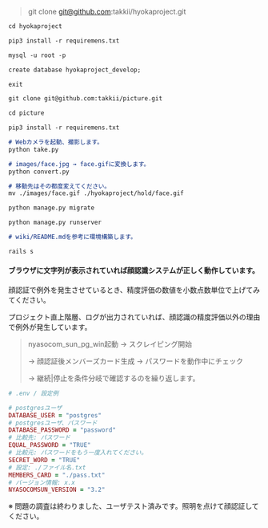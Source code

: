 > git clone git@github.com:takkii/hyokaproject.git

```markdown
cd hyokaproject

pip3 install -r requiremens.txt

mysql -u root -p

create database hyokaproject_develop;

exit

git clone git@github.com:takkii/picture.git

cd picture

pip3 install -r requiremens.txt

# Webカメラを起動、撮影します。
python take.py

# images/face.jpg → face.gifに変換します。
python convert.py

# 移動先はその都度変えてください。
mv ./images/face.gif ./hyokaproject/hold/face.gif

python manage.py migrate

python manage.py runserver

# wiki/README.mdを参考に環境構築します。

rails s
```

#### ブラウザに文字列が表示されていれば顔認識システムが正しく動作しています。

顔認証で例外を発生させているとき、精度評価の数値を小数点数単位で上げてみてください。

プロジェクト直上階層、ログが出力されていれば、顔認識の精度評価以外の理由で例外が発生しています。

> nyasocom_sun_pg_win起動 → スクレイピング開始
>
> → 顔認証後メンバーズカード生成 → パスワードを動作中にチェック
>
> → 継続|停止を条件分岐で確認するのを繰り返します。

```ruby
# .env / 設定例

# postgresユーザ
DATABASE_USER = "postgres"
# postgresユーザ、パスワード
DATABASE_PASSWORD = "password"
# 比較先: パスワード
EQUAL_PASSWORD = "TRUE"
# 比較元: パスワードをもう一度入れてください。
SECRET_WORD = "TRUE"
# 設定: ./ファイル名.txt
MEMBERS_CARD = "./pass.txt"
# バージョン情報: x.x
NYASOCOMSUN_VERSION = "3.2"
```

※ 問題の調査は終わりました、ユーザテスト済みです。照明を点けて顔認証してください。
